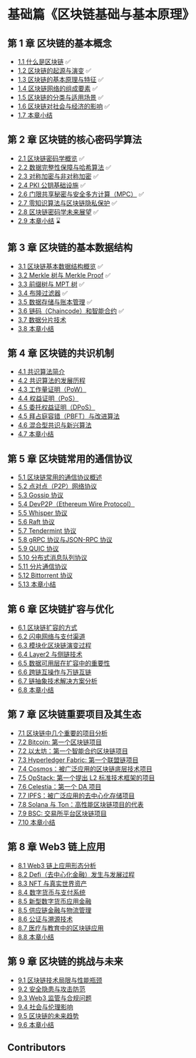 # 基础篇《区块链基础与基本原理》

## 第 1 章 区块链的基本概念

- [1.1 什么是区块链](./chapter-01/01-what-is-blockchain.md)   ✅
- [1.2 区块链的起源与演变](./chapter-01/02-blockchain-origin-and-evolution.md)  ✅
- [1.3 区块链的基本原理与特征](./chapter-01/03-blockchain-principles-and-features.md)   ✅
- [1.4 区块链网络的组成要素](./chapter-01/04-blockchain-network-components.md)   ✅
- [1.5 区块链的分类与适用场景](./chapter-01/05-blockchain-classification-and-use-cases.md)  ✅
- [1.6 区块链对社会与经济的影响](./chapter-01/06-blockchain-impact-on-society-and-economy.md)   ✅
- [1.7 本章小结](./chapter-01/07-chapter-summary.md)  

## 第 2 章 区块链的核心密码学算法
- [2.1 区块链密码学概览](./chapter-02/01-blockchain-cryptography-overview.md)  ✅
- [2.2 数据完整性保障与哈希算法](./chapter-02/02-data-integrity-and-hash-algorithms.md) ✅
- [2.3 对称加密与非对称加密](./chapter-02/03-symmetric-and-asymmetric-encryption.md) ✅
- [2.4 PKI 公钥基础设施](./chapter-02/04-data-encryption-and-digital-signatures.md) ✅
- [2.6 门限共享秘密与安全多方计算（MPC）](./chapter-02/06-secure-multiparty-computation-and-custody.md) ✅
- [2.7 零知识算法与区块链隐私保护](./chapter-02/07-zero-knowledge-and-privacy-protection.md) ✅
- [2.8 区块链密码学未来展望](./chapter-02/08-future-of-blockchain-cryptography.md) ✅
- [2.9 本章小结](./chapter-02/09-chapter-summary.md)  ⌛️

## 第 3 章 区块链的基本数据结构
- [3.1 区块链基本数据结构概览](./chapter-03/01-blockchain-data-structures-overview.md)  ✅
- [3.2 Merkle 树与 Merkle Proof](./chapter-03/02-merkle-tree-and-proof.md)  ✅
- [3.3 前缀树与 MPT 树](./chapter-03/03-prefix-tree-and-mpt.md) ✅
- [3.4 布隆过滤器](./chapter-03/04-bloom-filter.md) ✅ 
- [3.5 数据存储与账本管理](./chapter-03/05-data-storage-and-ledger-management.md) ✅   
- [3.6 链码（Chaincode）和智能合约](./chapter-03/06-chaincode-and-smart-contracts.md) ✅  
- [3.7 数据分片技术](./chapter-03/07-data-sharding-technology.md)
- [3.8 本章小结](./chapter-03/08-chapter-summary.md)  

## 第 4 章 区块链的共识机制
- [4.1 共识算法简介](./chapter-04/01-consensus-algorithms-introduction.md)  
- [4.2 共识算法的发展历程](./chapter-04/02-history-of-consensus-algorithms.md)  
- [4.3 工作量证明（PoW）](./chapter-04/03-proof-of-work.md)  
- [4.4 权益证明（PoS）](./chapter-04/04-proof-of-stake.md)  
- [4.5 委托权益证明（DPoS）](./chapter-04/05-delegated-proof-of-stake.md)  
- [4.5 拜占庭容错（PBFT）与改进算法](./chapter-04/05-pbft-and-improved-algorithms.md)  
- [4.6 混合型共识与新兴算法](./chapter-04/06-hybrid-and-emerging-consensus.md)  
- [4.7 本章小结](./chapter-04/07-chapter-summary.md)  

## 第 5 章 区块链常用的通信协议
- [5.1 区块链常用的通信协议概述](./chapter-05/01-blockchain-communication-protocols-overview.md)  
- [5.2 点对点（P2P）网络协议](./chapter-05/02-p2p-network-protocol.md)  
- [5.3 Gossip 协议](./chapter-05/03-gossip-protocol.md)  
- [5.4 DevP2P（Ethereum Wire Protocol）](./chapter-05/04-devp2p-ethereum-wire-protocol.md)  
- [5.5 Whisper 协议](./chapter-05/05-whisper-protocol.md)  
- [5.6 Raft 协议](./chapter-05/06-raft-protocol.md)  
- [5.7 Tendermint 协议](./chapter-05/07-tendermint-protocol.md)  
- [5.8 gRPC 协议与JSON-RPC 协议](./chapter-05/08-grpc-and-json-rpc-protocols.md)  
- [5.9 QUIC 协议](./chapter-05/09-quic-protocol.md)  
- [5.10 分布式消息队列协议](./chapter-05/10-distributed-message-queue-protocol.md)  
- [5.11 分片通信协议](./chapter-05/11-sharding-communication-protocol.md)  
- [5.12 Bittorrent 协议](./chapter-05/12-bittorrent-protocol.md)  
- [5.13 本章小结](./chapter-05/13-chapter-summary.md)  

## 第 6 章 区块链扩容与优化
- [6.1 区块链扩容的方式](./chapter-06/01-blockchain-scaling-methods.md)  
- [6.2 闪电网络与支付渠道](./chapter-06/02-lightning-network-and-payment-channels.md)  
- [6.3 模块化区块链演变过程](./chapter-06/03-modular-blockchain-evolution.md)  
- [6.4 Layer2 与侧链技术](./chapter-06/04-layer2-and-sidechain-technology.md)  
- [6.5 数据可用层在扩容中的重要性](./chapter-06/05-data-availability-in-scaling.md)  
- [6.6 跨链互操作与万链互链](./chapter-06/06-cross-chain-interoperability.md)  
- [6.7 链抽象技术解决方案分析](./chapter-06/07-chain-abstraction-solutions.md)  
- [6.8 本章小结](./chapter-06/08-chapter-summary.md)  

## 第 7 章 区块链重要项目及其生态
- [7.1 区块链中几个重要的项目分析](./chapter-07/01-key-blockchain-projects-analysis.md)  
- [7.2 Bitcoin: 第一个区块链项目](./chapter-07/02-bitcoin-first-blockchain-project.md)  
- [7.2 以太坊：第一个智能合约区块链项目](./chapter-07/02-ethereum-first-smart-contract-blockchain.md)  
- [7.3 Hyperledger Fabric: 第一个联盟链项目](./chapter-07/03-hyperledger-fabric-first-consortium-chain.md)  
- [7.4 Cosmos：被广泛应用的区块链底层技术项目](./chapter-07/04-cosmos-widely-used-blockchain-tech.md)  
- [7.5 OpStack: 第一个提出 L2 标准技术框架的项目](./chapter-07/05-opstack-first-l2-standard-framework.md)  
- [7.6 Celestia：第一个 DA 项目](./chapter-07/06-celestia-first-da-project.md)  
- [7.7 IPFS：被广泛应用的去中心化存储项目](./chapter-07/07-ipfs-decentralized-storage-project.md)  
- [7.8 Solana 与 Ton：高性能区块链项目的代表](./chapter-07/08-solana-and-ton-high-performance-blockchains.md)  
- [7.9 BSC: 交易所平台区块链项目](./chapter-07/09-bsc-exchange-platform-blockchain.md)  
- [7.10 本章小结](./chapter-07/10-chapter-summary.md)  

## 第 8 章 Web3 链上应用
- [8.1 Web3 链上应用形态分析](./chapter-08/01-web3-on-chain-applications-analysis.md)  
- [8.2 Defi（去中心化金融）发生与发展过程](./chapter-08/02-defi-development-process.md)  
- [8.3 NFT 与真实世界资产](./chapter-08/03-nft-and-real-world-assets.md)  
- [8.4 数字货币与支付系统](./chapter-08/04-digital-currency-and-payment-systems.md)  
- [8.5 新型数字货币应用金融](./chapter-08/05-new-digital-currency-financial-applications.md)  
- [8.5 供应链金融与物流管理](./chapter-08/05-supply-chain-finance-and-logistics.md)  
- [8.6 公证与溯源技术](./chapter-08/06-notarization-and-traceability-technology.md)  
- [8.7 医疗与教育中的区块链应用](./chapter-08/07-blockchain-in-healthcare-and-education.md)  
- [8.8 本章小结](./chapter-08/08-chapter-summary.md)  

## 第 9 章 区块链的挑战与未来
- [9.1 区块链技术局限与性能瓶颈](./chapter-09/01-blockchain-limitations-and-performance-bottlenecks.md)  
- [9.2 安全隐患与攻击防范](./chapter-09/02-security-risks-and-attack-prevention.md)  
- [9.3 Web3 监管与合规问题](./chapter-09/03-web3-regulation-and-compliance.md)  
- [9.4 社会与伦理影响](./chapter-09/04-social-and-ethical-impacts.md)  
- [9.5 区块链的未来趋势](./chapter-09/05-future-trends-of-blockchain.md)  
- [9.6 本章小结](./chapter-09/06-chapter-summary.md)

## Contributors

<!-- ALL-CONTRIBUTORS-LIST:START - Do not remove or modify this section -->
<!-- prettier-ignore-start -->
<!-- markdownlint-disable -->

<!-- markdownlint-restore -->
<!-- prettier-ignore-end -->

<!-- ALL-CONTRIBUTORS-LIST:END -->
